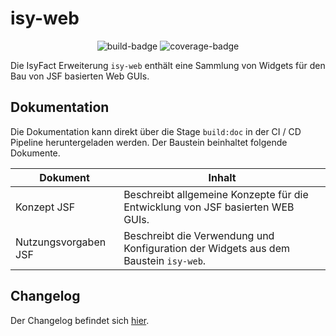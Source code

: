 # isy-web

<div align="center">
    <img src="https://git.zssi.ivbb.bund.de/IsyFact/isy-web/badges/master/pipeline.svg" alt="build-badge"/>
    <img src="https://git.zssi.ivbb.bund.de/IsyFact/isy-web/master/coverage.svg" alt="coverage-badge"/>
</div>

Die IsyFact Erweiterung `isy-web` enthält eine Sammlung von Widgets für den Bau von JSF basierten Web GUIs.

## Dokumentation

Die Dokumentation kann direkt über die Stage `build:doc` in der CI / CD Pipeline heruntergeladen werden.
Der Baustein beinhaltet folgende Dokumente.

|Dokument|Inhalt|
| ---- | ---- |
| Konzept JSF | Beschreibt allgemeine Konzepte für die Entwicklung von JSF basierten WEB GUIs. 
| Nutzungsvorgaben JSF | Beschreibt die Verwendung und Konfiguration der Widgets aus dem Baustein `isy-web`.

## Changelog

Der Changelog befindet sich [hier](CHANGELOG.md).
